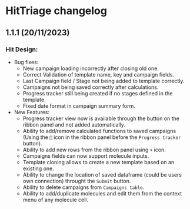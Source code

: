# HitTriage changelog

## 1.1.1 (20/11/2023)

### Hit Design:
* Bug fixes:
    * New campaign loading incorrectly after closing old one.
    * Correct Validation of template name, key and campaign fields.
    * Last Campaign field / Stage not being added to template correctly.
    * Campaigns not being saved correctly after calculations.
    * Progress tracker still being created if no stages defined in the template.
    * Fixed date format in campaign summary form.
* New Features:
    * Progress tracker view now is available through the button on the ribbon panel and not added automatically.
    * Ability to add/remove calculated functions to saved campaigns (Using the `🔧` icon in the ribbon panel before the `Progress tracker` button).
    * Ability to add new rows from the ribbon panel using `+` icon. 
    * Campaigns fields can now support molecule inputs.
    * Template cloning allows to create a new template based on an existing one.
    * Ability to change the location of saved dataframe (could be users own connection) throught the `Submit` button.
    * Ability to delete campaigns from `Campaigns table`.
    * Ability to add/duplicate molecules and edit them from the context menu of any molecule cell.

